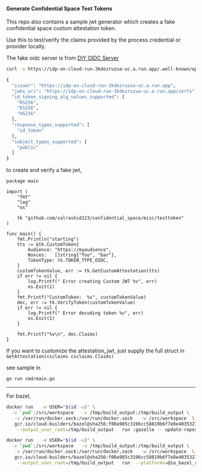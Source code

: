 #### Generate Confidential Space Test Tokens

This repo also contains a sample jwt generator which creates a fake confidential space custom attestation token.

Use this to test/verify the claims provided by the process credential or provider locally.


The fake oidc server is from [DIY OIDC Server](ttps://github.com/salrashid123/diy_oidc)

```bash
curl -s https://idp-on-cloud-run-3kdezruzua-uc.a.run.app/.well-known/openid-configuration |jq '.'

{
  "issuer": "https://idp-on-cloud-run-3kdezruzua-uc.a.run.app",
  "jwks_uri": "https://idp-on-cloud-run-3kdezruzua-uc.a.run.app/certs",
  "id_token_signing_alg_values_supported": [
    "RS256",
    "ES256",
    "HS256"
  ],
  "response_types_supported": [
    "id_token"
  ],
  "subject_types_supported": [
    "public"
  ]
}
```

to create and verify a fake jwt,

```golang
package main

import (
	"fmt"
	"log"
	"os"

	tk "github.com/salrashid123/confidential_space/misc/testtoken"
)

func main() {
	fmt.Println("starting")
	tts := &tk.CustomToken{
		Audience: "https://myaudience",
		Nonces:   []string{"foo", "bar"},
		TokenType: tk.TOKEN_TYPE_OIDC,			
	}
	customTokenValue, err := tk.GetCustomAttestation(tts)
	if err != nil {
		log.Printf(" Error creating Custom JWT %v", err)
		os.Exit(1)
	}
	fmt.Printf("CustomToken:  %s", customTokenValue)
	dec, err := tk.VerifyToken(customTokenValue)
	if err != nil {
		log.Printf(" Error decoding token %v", err)
		os.Exit(1)
	}

	fmt.Printf("%v\n", dec.Claims)
}
```

If you want to customize the attestation_jwt, just supply the full struct in `GetAttestation(csclaims csclaims.Claims)`

see sample in

```bash
go run cmd/main.go
```


---

For bazel,

```bash
docker run   -e USER="$(id -u)" \
  -v `pwd`:/src/workspace   -v /tmp/build_output:/tmp/build_output \
   -v /var/run/docker.sock:/var/run/docker.sock   -w /src/workspace  \
   gcr.io/cloud-builders/bazel@sha256:f00a985c3196cc58819b6f7e8e40353273bc20e8f24b54d9c92d5279bb5b3fad \
    --output_user_root=/tmp/build_output   run :gazelle -- update-repos -from_file=go.mod -prune=true -to_macro=repositories.bzl%go_repositories

docker run   -e USER="$(id -u)" \
  -v `pwd`:/src/workspace   -v /tmp/build_output:/tmp/build_output \
   -v /var/run/docker.sock:/var/run/docker.sock   -w /src/workspace  \
   gcr.io/cloud-builders/bazel@sha256:f00a985c3196cc58819b6f7e8e40353273bc20e8f24b54d9c92d5279bb5b3fad \
    --output_user_root=/tmp/build_output   run  --platforms=@io_bazel_rules_go//go/toolchain:linux_amd64 //cmd:main
```